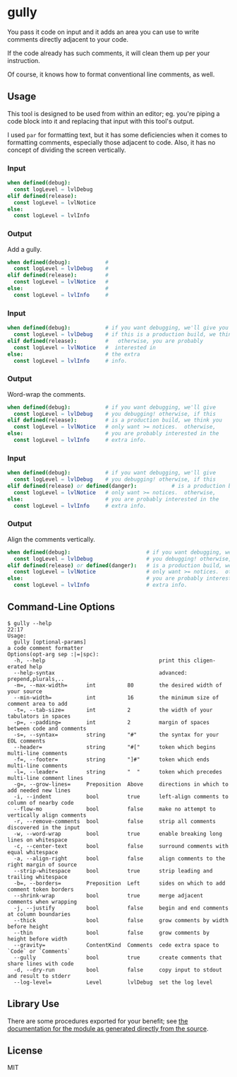 # gully

You pass it code on input and it adds an area you can use to write comments
directly adjacent to your code.

If the code already has such comments, it will clean them up per your
instruction.

Of course, it knows how to format conventional line comments, as well.

## Usage

This tool is designed to be used from within an editor; eg. you're piping a code
block into it and replacing that input with this tool's output.

I used `par` for formatting text, but it has some deficiencies when it comes to
formatting comments, especially those adjacent to code. Also, it has no concept
of dividing the screen vertically.

### Input
```nim
when defined(debug):
  const logLevel = lvlDebug
elif defined(release):
  const logLevel = lvlNotice
else:
  const logLevel = lvlInfo
```

### Output

Add a gully.

```nim
when defined(debug):           # 
  const logLevel = lvlDebug    # 
elif defined(release):         # 
  const logLevel = lvlNotice   # 
else:                          # 
  const logLevel = lvlInfo     # 
```

### Input
```nim
when defined(debug):           # if you want debugging, we'll give you debugging!  otherwise,
  const logLevel = lvlDebug    # if this is a production build, we think you only want >= notices.
elif defined(release):         #   otherwise, you are probably
  const logLevel = lvlNotice   #  interested in
else:                          # the extra
  const logLevel = lvlInfo     # info.
```

### Output

Word-wrap the comments.

```nim
when defined(debug):           # if you want debugging, we'll give
  const logLevel = lvlDebug    # you debugging! otherwise, if this
elif defined(release):         # is a production build, we think you
  const logLevel = lvlNotice   # only want >= notices.  otherwise,
else:                          # you are probably interested in the
  const logLevel = lvlInfo     # extra info.
```

### Input
```nim
when defined(debug):           # if you want debugging, we'll give
  const logLevel = lvlDebug    # you debugging! otherwise, if this
elif defined(release) or defined(danger):           # is a production build, we think you
  const logLevel = lvlNotice   # only want >= notices.  otherwise,
else:                          # you are probably interested in the
  const logLevel = lvlInfo     # extra info.
```

### Output
Align the comments vertically.

```nim
when defined(debug):                        # if you want debugging, we'll give
  const logLevel = lvlDebug                 # you debugging! otherwise, if this
elif defined(release) or defined(danger):   # is a production build, we think you
  const logLevel = lvlNotice                # only want >= notices.  otherwise,
else:                                       # you are probably interested in the
  const logLevel = lvlInfo                  # extra info.
```

## Command-Line Options

```
$ gully --help                                                                                               22:17
Usage:
  gully [optional-params] 
a code comment formatter
Options(opt-arg sep :|=|spc):
  -h, --help                                    print this cligen-erated help
  --help-syntax                                 advanced: prepend,plurals,..
  -m=, --max-width=      int          80        the desired width of your source
  --min-width=           int          16        the minimum size of comment area to add
  -t=, --tab-size=       int          2         the width of your tabulators in spaces
  -p=, --padding=        int          2         margin of spaces between code and comments
  -s=, --syntax=         string       "#"       the syntax for your EOL comments
  --header=              string       "#["      token which begins multi-line comments
  -f=, --footer=         string       "]#"      token which ends multi-line comments
  -l=, --leader=         string       "  "      token which precedes multi-line comment lines
  -g=, --grow-lines=     Preposition  Above     directions in which to add needed new lines
  -i, --indent           bool         true      left-align comments to column of nearby code
  --flow-mo              bool         false     make no attempt to vertically align comments
  -r, --remove-comments  bool         false     strip all comments discovered in the input
  -w, --word-wrap        bool         true      enable breaking long lines on whitespace
  -c, --center-text      bool         false     surround comments with equal whitespace
  -a, --align-right      bool         false     align comments to the right margin of source
  --strip-whitespace     bool         true      strip leading and trailing whitespace
  -b=, --borders=        Preposition  Left      sides on which to add comment token borders
  --shrink-wrap          bool         true      merge adjacent comments when wrapping
  -j, --justify          bool         false     begin and end comments at column boundaries
  --thick                bool         false     grow comments by width before height
  --thin                 bool         false     grow comments by height before width
  --gravity=             ContentKind  Comments  cede extra space to `Code` or `Comments`
  --gully                bool         true      create comments that share lines with code
  -d, --dry-run          bool         false     copy input to stdout and result to stderr
  --log-level=           Level        lvlDebug  set the log level
```

## Library Use
There are some procedures exported for your benefit; see [the documentation for the module as generated directly from the source](https://disruptek.github.io/gully/gully.html).

## License
MIT

